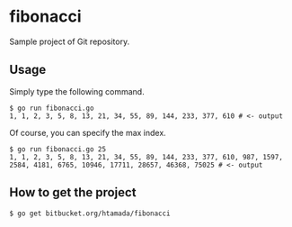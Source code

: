# fibonacci

Sample project of Git repository.

## Usage

Simply type the following command.

```
$ go run fibonacci.go
1, 1, 2, 3, 5, 8, 13, 21, 34, 55, 89, 144, 233, 377, 610 # <- output
```

Of course, you can specify the max index.

```
$ go run fibonacci.go 25
1, 1, 2, 3, 5, 8, 13, 21, 34, 55, 89, 144, 233, 377, 610, 987, 1597, 2584, 4181, 6765, 10946, 17711, 28657, 46368, 75025 # <- output
```

## How to get the project

```
$ go get bitbucket.org/htamada/fibonacci
```
